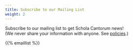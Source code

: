 ```yaml
---
title: Subscribe to our Mailing List
weight: 2
---
```


Subscribe to our mailing list to get Schola Cantorum news!  
(We never share your information with anyone.  See [policies](/policies).)

{{% emaillist %}}
